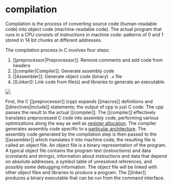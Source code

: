 # compilation

Compilation is the process of converting source code (human-readable code) into object code (machine-readable code). The actual program that runs in a CPU consists of instructions in machine code: patterns of 0 and 1 stored in 14 bit chunks at different addresses.

The compilation process in C involves four steps:
1. [[preprocessor|Preprocessor]]: Remove comments and add code from headers
2. [[compiler|Compiler]]: Generate assembly code
3. [[Assembler]]: Generate object code (binary) `.o` file
4. [[Linker]]: Link code from file(s) and libraries to generate an executable.

![](https://i.imgur.com/rdoqxDn.png)

First, the C [[preprocessor]] (cpp) expands [[macros]] definitions and [[directives|include]] statements; the output of cpp is just C code. The cpp passes the result to the actual [[compiler]]. The [[compiler]] effectively translates preprocessed C code into assembly code, performing various optimizations along the way as well as [register allocation](https://en.wikipedia.org/wiki/Register_allocation#:~:text=In%20compiler%20optimization%2C%20register%20allocation,limited%20number%20of%20processor%20registers.). The compiler generates assembly code specific to a [particular architecture](https://en.wikipedia.org/wiki/Computer_architecture). The assembly code generated by the compilation step is then passed to the [[assembler]] which translates it into machine code; the resulting file is called an object file. An object file is a binary representation of the program. A typical object file contains the program text (instructions) and data (constants and strings), information about instructions and data that depend on absolute addresses, a symbol table of unresolved references, and possibly some debugging information. The object file will be linked with other object files and libraries to produce a program. The [[linker]] produces a binary executable that can be run from the command interface.